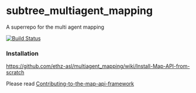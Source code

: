 subtree_multiagent_mapping
==========================

A superrepo for the multi agent mapping

[![Build Status](http://129.132.38.183:8080/job/multiagent_mapping/badge/icon)](http://129.132.38.183:8080/job/subtree_multiagent_mapping/)

### Installation
https://github.com/ethz-asl/multiagent_mapping/wiki/Install-Map-API-from-scratch


Please read [Contributing-to-the-map-api-framework](https://github.com/ethz-asl/multiagent_mapping/wiki/Contributing-to-the-map-api-framework)
